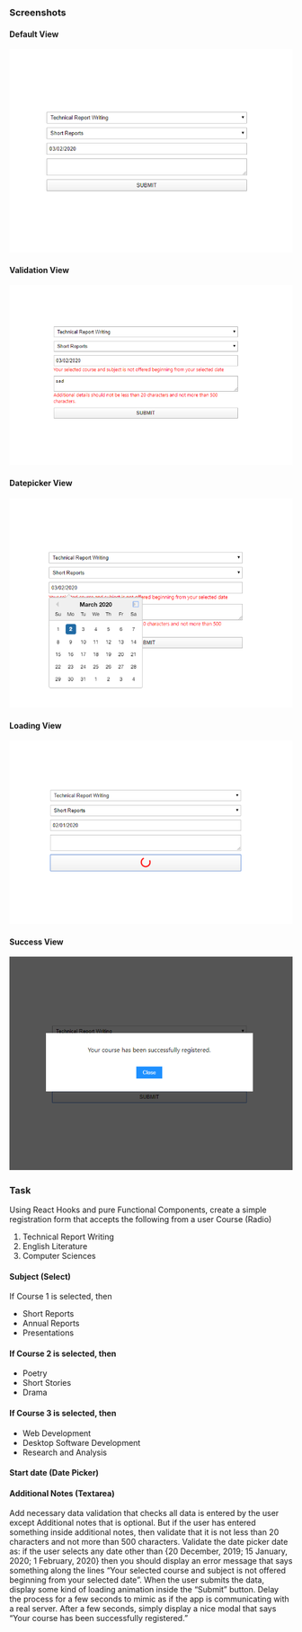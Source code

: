 ### Screenshots

#### Default View
![ScreenShot](https://raw.githubusercontent.com/shubham-truetechpro/react-test-1/master/screenshots/1.png)

#### Validation View
![ScreenShot](https://raw.githubusercontent.com/shubham-truetechpro/react-test-1/master/screenshots/2.png)

#### Datepicker View
![ScreenShot](https://raw.githubusercontent.com/shubham-truetechpro/react-test-1/master/screenshots/3.png)

#### Loading View
![ScreenShot](https://raw.githubusercontent.com/shubham-truetechpro/react-test-1/master/screenshots/4.png)

#### Success View
![ScreenShot](https://raw.githubusercontent.com/shubham-truetechpro/react-test-1/master/screenshots/5.png)

### Task

Using React Hooks and pure Functional Components, create a simple registration form
that accepts the following from a user
Course (Radio)

1. Technical Report Writing
2. English Literature
3. Computer Sciences

#### Subject (Select)
If Course 1 is selected, then

- Short Reports
- Annual Reports
- Presentations

#### If Course 2 is selected, then
- Poetry
- Short Stories
- Drama

#### If Course 3 is selected, then

- Web Development
- Desktop Software Development
- Research and Analysis

#### Start date (Date Picker)

#### Additional Notes (Textarea)

Add necessary data validation that checks all data is entered by the user except Additional
notes that is optional. But if the user has entered something inside additional notes, then
validate that it is not less than 20 characters and not more than 500 characters. Validate
the date picker date as: if the user selects any date other than {20 December, 2019; 15
January, 2020; 1 February, 2020} then you should display an error message that says
something along the lines “Your selected course and subject is not offered beginning from
your selected date”.
When the user submits the data, display some kind of loading animation inside the
“Submit” button. Delay the process for a few seconds to mimic as if the app is
communicating with a real server. After a few seconds, simply display a nice modal that
says “Your course has been successfully registered.”

